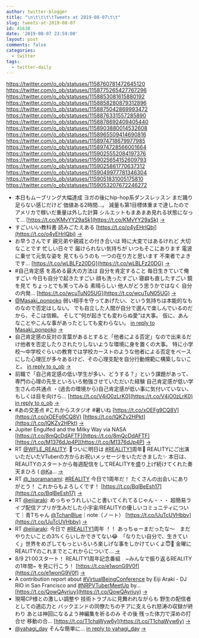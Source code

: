 ```yaml
---
author: twitter-blogger
title: "\n\t\t\t\tTweets at 2019-08-07\t\t"
slug: tweets-at-2019-08-07
id: 41638
date: '2019-08-07 23:59:00'
layout: post
comments: false
categories:
  - twitter
tags:
  - twitter-daily
---
```


https://twitter.com/o_ob/statuses/1158760781472645120 https://twitter.com/o_ob/statuses/1158775265427767296 https://twitter.com/o_ob/statuses/1158853081615880192 https://twitter.com/o_ob/statuses/1158858280879312896 https://twitter.com/o_ob/statuses/1158875042869993472 https://twitter.com/o_ob/statuses/1158876331557285890 https://twitter.com/o_ob/statuses/1158878692409405440 https://twitter.com/o_ob/statuses/1158903880014532608 https://twitter.com/o_ob/statuses/1158965509414690816 https://twitter.com/o_ob/statuses/1158974718679977985 https://twitter.com/o_ob/statuses/1158974728566001664 https://twitter.com/o_ob/statuses/1159025552084197376 https://twitter.com/o_ob/statuses/1159025654152609793 https://twitter.com/o_ob/statuses/1159025861770637312 https://twitter.com/o_ob/statuses/1159049977781346304 https://twitter.com/o_ob/statuses/1159051831005175810 https://twitter.com/o_ob/statuses/1159053207672246272  

*   本日もムーブリング大幅達成 ヨガの後にhip-hop系ダンスレッスン まだ踊り足らない感じだけど 価値ある2時間...。 減量も第1目標体重まで達したので アメリカで稼いだ重量は外した計算 シルエットもまあまあ見れる状態になって… [https://t.co/KMvYY29aSk](https://t.co/KMvYY29aSk) [->](https://twitter.com/o_ob/statuses/1158760781472645120)
*   すごいいい教科書 読みごたえある [https://t.co/o4yEHrlQbj](https://t.co/o4yEHrlQbj) [->](https://twitter.com/o_ob/statuses/1158775265427767296)
*   お早うさんです 親兄弟や親戚との付き合いは 時に大変ではあるけれど 大切なことです 忙しい日々で 届けられない気持ちが いつもそこにあります 電波に乗せて元気な姿を 見てもらうのも 一つの在り方と思います 不束者でよきです… [https://t.co/wLBLFz20DG](https://t.co/wLBLFz20DG) [->](https://twitter.com/o_ob/statuses/1158853081615880192)
*   #自己肯定感 を高める最大の方法は 自分を肯定すること 毎日生きていて俺すごい 今日も自分で起きたすごい 顔も洗ったすごい 寝癖も直したすごい 鏡を見て ちょっとでも笑ってみる 素晴らしい 他人がどう思うかではなく 自分の内発… [https://t.co/wcuTuN05UG](https://t.co/wcuTuN05UG) [->](https://twitter.com/o_ob/statuses/1158858280879312896)
*   [@Masaki_ponpoko](https://twitter.com/Masaki_ponpoko) 弱い相手を守ってあげたい、という気持ちは本能的なものなので否定はしない。 でも自立した人間が自分で選んで楽しんでいるのだから、そこは信頼。 そして“何が起きても変わらぬ愛”は大事。 仮に、あんなことやこんな事があったとしても変わらない。 [in reply to Masaki_ponpoko](https://twitter.com/Masaki_ponpoko/statuses/1158759899041390592) [->](https://twitter.com/o_ob/statuses/1158875042869993472)
*   自己肯定感の反対の言葉があるとすると「他者による否定」なので出来るだけ他者を否定したりされたりしないような環境に身を置くの大事。 特に小学校〜中学校ぐらいの教育では学校カーストのような他者による否定をベースにした心理圧が多々あるけど、その心理支配を自分行動規範に構築しないこと。 [in reply to o_ob](https://twitter.com/o_ob/statuses/1158858280879312896) [->](https://twitter.com/o_ob/statuses/1158876331557285890)
*   前職で「自己肯定感の低い学生が多い、どうする？」という課題があって、専門の心理の先生といろいろ勉強させていただいた経験 自己肯定感が低い学生さんの共通点 ・(過去の環境から)自己肯定感が低い事に気付いていない、もしくは目を向けら… [https://t.co/V4iO0zLrK0](https://t.co/V4iO0zLrK0) [in reply to o_ob](https://twitter.com/o_ob/statuses/1158858280879312896) [->](https://twitter.com/o_ob/statuses/1158878692409405440)
*   #あの交差点 #これからスタジオ #暑いね [https://t.co/xOEFg9CQ8V](https://t.co/xOEFg9CQ8V) [https://t.co/lQKZv2HPkt](https://t.co/lQKZv2HPkt) [->](https://twitter.com/o_ob/statuses/1158903880014532608)
*   Jupiter Engulfed and the Milky Way via NASA [https://t.co/8mQcDdAFTF](https://t.co/8mQcDdAFTF) [https://t.co/M1376dJp4P](https://t.co/M1376dJp4P) [->](https://twitter.com/o_ob/statuses/1158965509414690816)
*   RT [@WFLE_REALITY](https://twitter.com/WFLE_REALITY): 🎊ついに明日は [#REALITY1](https://twitter.com/search?q=%23REALITY1&src=hash)周年🎊 REALITYにご出演いただいたVTuberの方からお祝いメッセージをいただきました✨ 本日は、REALITYのスタートから毎週配信をしてREALITYを盛り上げ続けてくれた奏天まひろ ( [@Ka](https://twitter.com/Ka)… [->](https://twitter.com/o_ob/statuses/1158974718679977985)
*   RT [@_Isoramanami](https://twitter.com/_Isoramanami): [#REALITY](https://twitter.com/search?q=%23REALITY&src=hash) 今日で1周年だ！ たくさんの出会いにありがとう！ これからもよろしくです！ [https://t.co/BqlBeEsh17](https://t.co/BqlBeEsh17) [->](https://twitter.com/o_ob/statuses/1158974728566001664)
*   RT [@eijiaraki](https://twitter.com/eijiaraki): めっちゃうれしいこと書いてくれてるじゃん・・・ 超簡易ライブ配信アプリが生みだした小宇宙/REALITYの優しいコミュニティについて｜青Tちゃん [@TchanBlue](https://twitter.com/TchanBlue)｜note（ノート） [https://t.co/UuTcUVHbbv](https://t.co/UuTcUVHbbv) [->](https://twitter.com/o_ob/statuses/1159025552084197376)
*   RT [@eijiaraki](https://twitter.com/eijiaraki): 今日で [#REALITY1](https://twitter.com/search?q=%23REALITY1&src=hash)周年 ！！ あっちゅーまだったな〜　まだやりたいことの3%くらいしかできてない😂　「なりたい自分で、生きていく」世界をめざしてもっといろいろ楽しげな事をしかけていくよ😇🤟 金曜にREALITYのこれまでとこれからについて… [->](https://twitter.com/o_ob/statuses/1159025654152609793)
*   8/9 21:00スタート！ REALITY1周年記念番組　~みんなで振り返るREALITYの1年間~ を見に行こう！ [https://t.co/e1wonG9V0f](https://t.co/e1wonG9V0f) [->](https://twitter.com/o_ob/statuses/1159025861770637312)
*   A contribution report about [#VirtualBeingConference](https://twitter.com/search?q=%23VirtualBeingConference&src=hash) by Eiji Araki - DJ RIO in San Francisco and [#NRPVTuberMeetUp](https://twitter.com/search?q=%23NRPVTuberMeetUp&src=hash) by… [https://t.co/QowQAyriuy](https://t.co/QowQAyriuy) [->](https://twitter.com/o_ob/statuses/1159049977781346304)
*   現場CP様との激しい調整や 技術トラブルに見舞われながらも 野生の配信者としての適応力と バックエンドの同僚たちのチアに支えられ怒涛の収録が終わり あとは神回になるよう神編集を祈るのみ その後 残った体力で深めの打合せ 移動の合… [https://t.co/T1chaWyw6y](https://t.co/T1chaWyw6y) [->](https://twitter.com/o_ob/statuses/1159051831005175810)
*   [@yahagi_day](https://twitter.com/yahagi_day) そんな簡単に... [in reply to yahagi_day](https://twitter.com/yahagi_day/statuses/1158996833252737024) [->](https://twitter.com/o_ob/statuses/1159053207672246272)